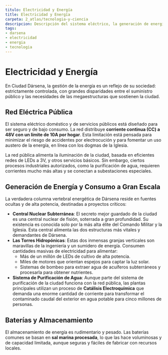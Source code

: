 ```yaml
---
titulo: Electricidad y Energía
title: Electricidad y Energía
carpeta: 2_atlas/tecnologia-y-ciencia
descripcion: Descripción del sistema eléctrico, la generación de energía y las baterías en Ciudad Dársena.
tags:
- darsena
- electricidad
- energia
- tecnologia
---
```


# Electricidad y Energía

En Ciudad Dársena, la gestión de la energía es un reflejo de su sociedad: estrictamente controlada, con grandes disparidades entre el suministro público y las necesidades de las megaestructuras que sostienen la ciudad.

## Red Eléctrica Pública

El sistema eléctrico doméstico y de servicios públicos está diseñado para ser seguro y de bajo consumo. La red distribuye **corriente continua (CC) a 48V con un límite de 10A por hogar**. Esta limitación está pensada para minimizar el riesgo de accidentes por electrocución y para fomentar un uso austero de la energía, en línea con los dogmas de la Iglesia.

La red pública alimenta la iluminación de la ciudad, basada en eficientes redes de LEDs a 3V, y otros servicios básicos. Sin embargo, ciertos procesos industriales autorizados, como la purificación de agua, requieren corrientes mucho más altas y se conectan a subestaciones especiales.

## Generación de Energía y Consumo a Gran Escala

La verdadera columna vertebral energética de Dársena reside en fuentes ocultas y de alta potencia, destinadas a proyectos críticos:

-   **Central Nuclear Subterránea**: El secreto mejor guardado de la ciudad es una central nuclear de fisión, soterrada a gran profundidad. Su existencia es conocida solo por la más alta élite del Comando Militar y la Iglesia. Esta central alimenta las dos estructuras más vitales y demandantes de Dársena.
-   **Las Torres Hidropónicas**: Estas dos inmensas granjas verticales son maravillas de la ingeniería y un sumidero de energía. Consumen cantidades masivas de electricidad para alimentar:
    -   Más de un millón de LEDs de cultivo de alta potencia.
    -   Miles de motores que orientan espejos para captar la luz solar.
    -   Sistemas de bombeo para extraer agua de acuíferos subterráneos y procesarla para obtener nutrientes.
-   **Sistema de Purificación de Agua**: Aunque parte del sistema de purificación de la ciudad funciona con la red pública, las plantas principales utilizan un proceso de **Catálisis Electroquímica** que demanda una enorme cantidad de corriente para transformar el contaminado caudal del exterior en agua potable para cinco millones de personas.

## Baterías y Almacenamiento

El almacenamiento de energía es rudimentario y pesado. Las baterías comunes se basan en **sal marina procesada**, lo que las hace voluminosas y de capacidad limitada, aunque seguras y fáciles de fabricar con recursos locales.

